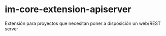 im-core-extension-apiserver
===========================

Extensión para proyectos que necesitan poner a disposición un web/REST server
